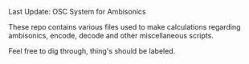 Last Update: OSC System for Ambisonics

These repo contains various files used to make calculations regarding ambisonics, encode, decode and other miscellaneous scripts.

Feel free to dig through, thing's should be labeled.
